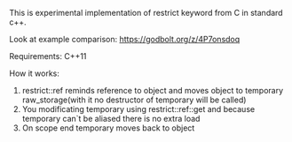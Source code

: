 This is experimental implementation of restrict keyword from C in standard c++.

Look at example comparison: https://godbolt.org/z/4P7onsdoq

Requirements: C++11

How it works:
<ol>
<li>restrict::ref reminds reference to object and moves object to temporary raw_storage(with it no destructor of temporary will be called)</li>
<li>You modificating temporary using restrict::ref::get and because temporary can`t be aliased there is no extra load</li>
<li>On scope end temporary moves back to object</li>
</ol>
